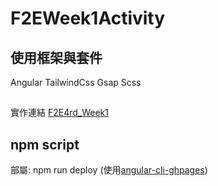 # F2EWeek1Activity

## 使用框架與套件
Angular
TailwindCss
Gsap
Scss

## 
實作連結
[F2E4rd_Week1](https://th1230.github.io/F2E_WEEK1_Activity/)

## npm script
部屬: npm run deploy (使用[angular-cli-ghpages](https://www.npmjs.com/package/angular-cli-ghpages)) 
